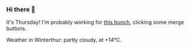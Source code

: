 ### Hi there :wave:

It's Thursday! I'm probably working for [this bunch](https://github.com/kohofinancial), clicking some merge buttons.

Weather in Winterthur: partly cloudy, at +14°C.

